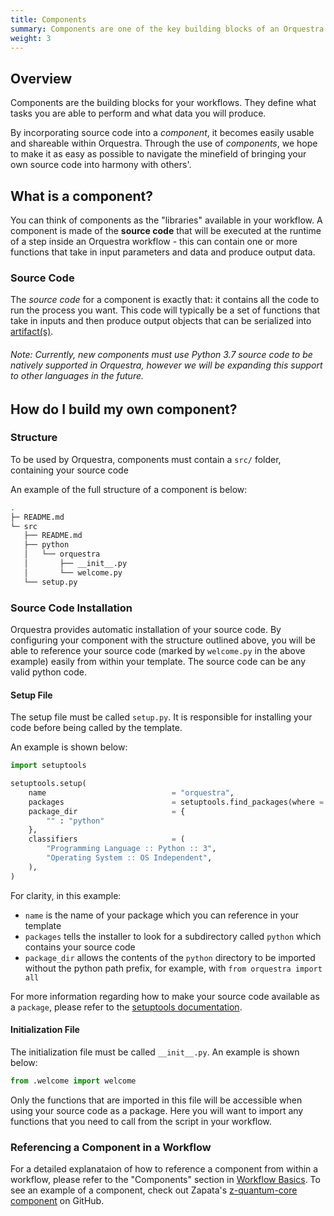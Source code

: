 ```yaml
---
title: Components
summary: Components are one of the key building blocks of an Orquestra workflow and allow you to resuse common components and integrations.
weight: 3
---
```


## Overview

Components are the building blocks for your workflows. They define what tasks you are able to perform and what data you will produce.

By incorporating source code into a _component_, it becomes easily usable and shareable within Orquestra. Through the use of _components_, we hope to make it as easy as possible to navigate the minefield of bringing your own source code into harmony with others'.

## What is a component?

You can think of components as the "libraries" available in your workflow. A component is made of the **source code** that will be executed at the runtime of a step inside an Orquestra workflow - this can contain one or more functions that take in input parameters and data and produce output data.

### Source Code

The *source code* for a component is exactly that: it contains all the code to run the process you want. This code will typically be a set of functions that take in inputs and then produce output objects that can be serialized into [artifact(s)](../../data-management/workflow-artifacts/).

###### Note: Currently, new components must use Python 3.7 source code to be natively supported in Orquestra, however we will be expanding this support to other languages in the future.

## How do I build my own component?

### Structure

To be used by Orquestra, components must contain a `src/` folder, containing your source code

An example of the full structure of a component is below:

```bash
.
├─ README.md
└─ src
   ├── README.md
   ├── python
   │   └── orquestra
   │       ├── __init__.py
   │       └── welcome.py
   └── setup.py
```

### Source Code Installation

Orquestra provides automatic installation of your source code. By configuring your component with the structure outlined above, you will be able to reference your source code (marked by `welcome.py` in the above example) easily from within your template. The source code can be any valid python code.

#### Setup File

The setup file must be called `setup.py`. It is responsible for installing your code before being called by the template.

An example is shown below:

```Python
import setuptools

setuptools.setup(
    name                            = "orquestra",
    packages                        = setuptools.find_packages(where = "python"),
    package_dir                     = {
        "" : "python"
    },
    classifiers                     = (
        "Programming Language :: Python :: 3",
        "Operating System :: OS Independent",
    ),
)
```

For clarity, in this example:
- `name` is the name of your package which you can reference in your template
- `packages` tells the installer to look for a subdirectory called `python`
which contains your source code
- `package_dir` allows the contents of the `python` directory to be imported
without the python path prefix, for example, with `from orquestra import all`

For more information regarding how to make your source code available as a `package`, please refer to the [setuptools documentation](https://setuptools.readthedocs.io/en/latest/setuptools.html#developer-s-guide).


#### Initialization File

The initialization file must be called `__init__.py`. An example is shown below:

```Python
from .welcome import welcome
```

Only the functions that are imported in this file will be accessible when using your source code as a package. Here you will want to import any functions that you need to call from the script in your workflow.

### Referencing a Component in a Workflow

For a detailed explanataion of how to reference a component from within a workflow, please refer to the "Components" section in [Workflow Basics](../../quantum-engine/workflow-basics).
To see an example of a component, check out Zapata's [z-quantum-core component](https://github.com/zapatacomputing/z-quantum-core) on GitHub.
